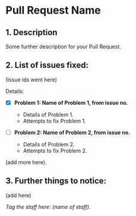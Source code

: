 # Pull Request Name
## 1. Description
Some further description for your Pull Request.

## 2. List of issues fixed:
(Issue ids went here)

Details:
- [x] __Problem 1: Name of Problem 1, from issue no.__
  - Details of Problem 1.
  - Attempts to fix Problem 1.
  
- [ ] __Problem 2: Name of Problem 2, from issue no.__
  - Details of Problem 2.
  - Attempts to fix Problem 2.
  
(add more here).

## 3. Further things to notice:

(add here)

_Tag the staff here: (name of staff)._
